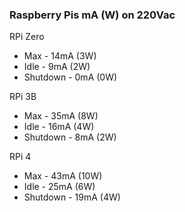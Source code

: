 ### Raspberry Pis mA (W) on 220Vac

RPi Zero
- Max - 14mA (3W)
- Idle - 9mA (2W)
- Shutdown - 0mA (0W)

RPi 3B
- Max - 35mA (8W)
- Idle - 16mA (4W)
- Shutdown - 8mA (2W)

RPi 4
- Max - 43mA (10W)
- Idle - 25mA (6W)
- Shutdown - 19mA (4W)
